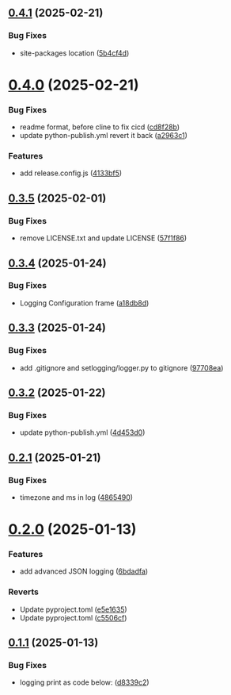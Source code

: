 ## [0.4.1](https://github.com/JieYanTIBCO/setlogging/compare/v0.4.0...v0.4.1) (2025-02-21)


### Bug Fixes

* site-packages location ([5b4cf4d](https://github.com/JieYanTIBCO/setlogging/commit/5b4cf4d8d403c292d9bb7ac6a11db2cafb8cdcc5))

# [0.4.0](https://github.com/JieYanTIBCO/setlogging/compare/v0.3.5...v0.4.0) (2025-02-21)


### Bug Fixes

* readme format, before cline to fix cicd ([cd8f28b](https://github.com/JieYanTIBCO/setlogging/commit/cd8f28b3b243032d410455a46bcf75beb2b3a8a9))
* update python-publish.yml revert it back ([a2963c1](https://github.com/JieYanTIBCO/setlogging/commit/a2963c1949160405055e695dcc6fe0c616af2b1c))


### Features

* add release.config.js ([4133bf5](https://github.com/JieYanTIBCO/setlogging/commit/4133bf5c9ae5cee18f00f5824869bad525d95c73))

## [0.3.5](https://github.com/JieYanTIBCO/setlogging/compare/v0.3.4...v0.3.5) (2025-02-01)


### Bug Fixes

* remove LICENSE.txt and update LICENSE ([57f1f86](https://github.com/JieYanTIBCO/setlogging/commit/57f1f86825e363799d2b854e7bf9b262decb3a09))

## [0.3.4](https://github.com/JieYanTIBCO/setlogging/compare/v0.3.3...v0.3.4) (2025-01-24)


### Bug Fixes

* Logging Configuration frame ([a18db8d](https://github.com/JieYanTIBCO/setlogging/commit/a18db8de511a505c5d48f52554b8f170f7394ebb))

## [0.3.3](https://github.com/JieYanTIBCO/setlogging/compare/v0.3.2...v0.3.3) (2025-01-24)


### Bug Fixes

* add .gitignore and setlogging/logger.py to gitignore ([97708ea](https://github.com/JieYanTIBCO/setlogging/commit/97708eabc6242ee6d26d7481328a4a74572a5752))

## [0.3.2](https://github.com/JieYanTIBCO/setlogging/compare/v0.3.1...v0.3.2) (2025-01-22)


### Bug Fixes

* update python-publish.yml ([4d453d0](https://github.com/JieYanTIBCO/setlogging/commit/4d453d04a00a1acedd9b61c537c88f0a35c1ccd9))

## [0.2.1](https://github.com/JieYanTIBCO/setlogging/compare/v0.2.0...v0.2.1) (2025-01-21)


### Bug Fixes

* timezone and ms in log ([4865490](https://github.com/JieYanTIBCO/setlogging/commit/4865490b69bf952a7bbc8ebb20ae3033ccf95190))

# [0.2.0](https://github.com/JieYanTIBCO/setlogging/compare/v0.1.1...v0.2.0) (2025-01-13)


### Features

* add advanced JSON logging ([6bdadfa](https://github.com/JieYanTIBCO/setlogging/commit/6bdadfa1054785239ecbf38a6fbcb6741ab931fa))


### Reverts

* Update pyproject.toml ([e5e1635](https://github.com/JieYanTIBCO/setlogging/commit/e5e163521035f19ea12dca1ed0c19beaed67ed14))
* Update pyproject.toml ([c5506cf](https://github.com/JieYanTIBCO/setlogging/commit/c5506cf2b09f2c39f228b961a9c6883e47dd25ff))

## [0.1.1](https://github.com/JieYanTIBCO/setlogging/compare/v0.1.0...v0.1.1) (2025-01-13)


### Bug Fixes

* logging print as code below: ([d8339c2](https://github.com/JieYanTIBCO/setlogging/commit/d8339c2a64ce0af27b45ceefb10ae2e2bbd3b7a9))
